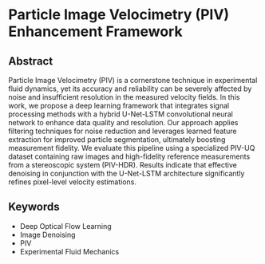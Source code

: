 # Particle Image Velocimetry (PIV) Enhancement Framework

## Abstract

Particle Image Velocimetry (PIV) is a cornerstone technique in experimental fluid dynamics, yet its accuracy and reliability can be severely affected by noise and insufficient resolution in the measured velocity fields. In this work, we propose a deep learning framework that integrates signal processing methods with a hybrid U-Net-LSTM convolutional neural network to enhance data quality and resolution. Our approach applies filtering techniques for noise reduction and leverages learned feature extraction for improved particle segmentation, ultimately boosting measurement fidelity. We evaluate this pipeline using a specialized PIV-UQ dataset containing raw images and high-fidelity reference measurements from a stereoscopic system (PIV-HDR). Results indicate that effective denoising in conjunction with the U-Net-LSTM architecture significantly refines pixel-level velocity estimations.

## Keywords

- Deep Optical Flow Learning
- Image Denoising
- PIV
- Experimental Fluid Mechanics
